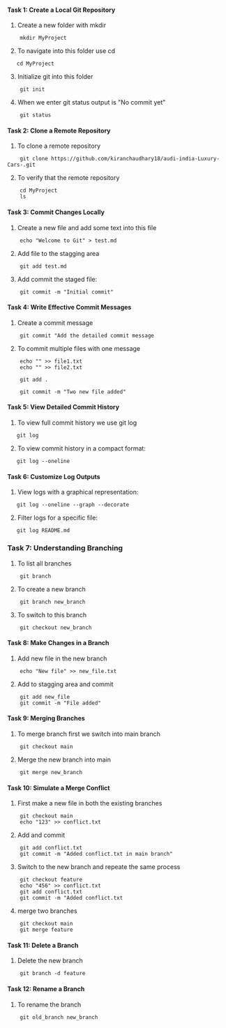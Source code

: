 #### Task 1: Create a Local Git Repository

1. Create a new folder with mkdir
```
    mkdir MyProject
```
2. To navigate into this folder use cd
```
   cd MyProject
```
3. Initialize git into this folder
```
    git init 
```
4. When we enter git status output is "No commit yet"
```
    git status
```

#### Task 2: Clone a Remote Repository

1. To clone a remote repository
```
    git clone https://github.com/kiranchaudhary18/audi-india-Luxury-Cars-.git
```
2. To verify that the remote repository
```
    cd MyProject
    ls
```

#### Task 3: Commit Changes Locally

1. Create a new file and add some text into this file
```
    echo "Welcome to Git" > test.md
```
2. Add file to the stagging area 
```
    git add test.md
```
3. Add commit the staged file:  
```
    git commit -m "Initial commit"
```

#### Task 4: Write Effective Commit Messages

1. Create a commit message
```
    git commit "Add the detailed commit message
```
2. To commit multiple files with one message
```
    echo "" >> file1.txt 
    echo "" >> file2.txt

    git add .

    git commit -m "Two new file added"
```


#### Task 5: View Detailed Commit History

1. To view full commit history we use git log  
```
   git log
```
2. To view commit history in a compact format:  
```
   git log --oneline
```

#### Task 6: Customize Log Outputs

1. View logs with a graphical representation:  
```
   git log --oneline --graph --decorate
```
2. Filter logs for a specific file:  
```
   git log README.md
``` 

### Task 7: Understanding Branching 

1. To list all branches
```
    git branch
```
2. To create a new branch
```
    git branch new_branch
```
3. To switch to this branch
```
    git checkout new_branch
```
#### Task 8: Make Changes in a Branch

1. Add new file in the new branch
```
    echo "New file" >> new_file.txt
```
2. Add to stagging area and commit 
```
    git add new_file
    git commit -m "File added"
```

#### Task 9: Merging Branches

1. To merge branch first we switch into main branch
```
    git checkout main
```
2. Merge the new branch into main
```
    git merge new_branch
```

#### Task 10: Simulate a Merge Conflict

1. First make a new file in both the existing branches
```
    git checkout main
    echo "123" >> conflict.txt
```
2. Add and commit
```
    git add conflict.txt
    git commit -m "Added conflict.txt in main branch"
```
3. Switch to the new branch and repeate the same process
```
    git checkout feature
    echo "456" >> conflict.txt
    git add conflict.txt
    git commit -m "Added conflict.txt
```
4. merge two branches
```
    git checkout main
    git merge feature
```

#### Task 11: Delete a Branch

1. Delete the new branch
```
    git branch -d feature
```

#### Task 12: Rename a Branch

1. To rename the branch
```
    git old_branch new_branch
```    